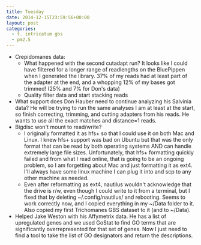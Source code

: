 ```yaml
---
title: Tuesday
date: 2014-12-15T23:59:56+00:00
layout: post
categories:
  - t. intricatum gbs
  - pm2.5
---
```

  * Crepidomanes data:
    * What happened with the second cutadapt run? It looks like I could have filtered for a longer range of readlengths on the BluePippen when I generated the library. 37% of my reads had at least part of the adapter at the end, and a whopping 12% of my bases got trimmed! (25% and 7% for Don's data)
    * Quality filter data and start stacking reads
  * What support does Don Hauber need to continue analyzing his Salvinia data? He will be trying to run the same analyses I am at least at the start, so finish correcting, trimming, and cutting adapters from his reads. He wants to use all the exact matches and distance=1 reads.
  * Bigdisc won't mount to read/write?
    * I originally formatted it as hfs+ so that I could use it on both Mac and Linux. I knew hfs+ support was bad on Ubuntu but that was the only format that can be read by both operating systems AND can handle extremely large file sizes. Unfortunately, that hfs+ formatting quickly failed and from what I read online, that is going to be an ongoing problem, so I am forgetting about Mac and just formatting it as ext4. I'll always have some linux machine I can plug it into and scp to any other machine as needed. </span>
    * Even after reformatting as ext4, nautilus wouldn't acknowledge that the drive is r/w, even though I could write to it from a terminal, but I fixed that by deleting ~/.config/nautilus/ and rebooting. Seems to work correctly now, and I copied everything in my ~/Data folder to it. Also copied my first Trichomanes GBS dataset to it (and to ~/Data).
  * Helped Jake Weston with his Affymetrix data. He has a list of upregulated genes and we used GoStat to find GO terms that are significantly overrepresented for that set of genes. Now I just need to find a tool to take the list of GO designators and return the descriptions.

